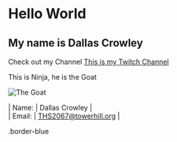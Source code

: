 # Hello World

## My name is Dallas Crowley

Check out my Channel [This is my Twitch Channel](https://www.twitch.tv/dallas_crowley/)

<p> This is Ninja, he is the Goat </p>

![The Goat](https://cdn.mos.cms.futurecdn.net/skSeuTtFrBgvc9BWyu2XMN-320-80.jpg)

| Name: | Dallas Crowley |  
| Email: | THS2067@towerhill.org |


<div class="border border-blue mb-2">
  .border-blue
</div>


